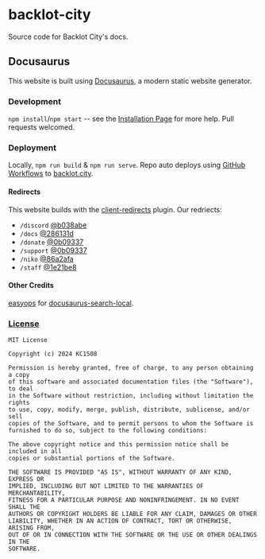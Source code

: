 # backlot-city
Source code for Backlot City's docs. 

## Docusaurus
This website is built using [Docusaurus](https://docusaurus.io/), a modern static website generator.

### Development
`npm install`/`npm start` -- see the [Installation Page](https://docusaurus.io/docs/installation) for more help. Pull requests welcomed.

### Deployment
Locally, `npm run build` & `npm run serve`. Repo auto deploys using [GitHub Workflows](.github/workflows/deploy.yml) to [backlot.city](https://backlot.city/).

#### Redirects
This website builds with the [client-redirects](https://docusaurus.io/docs/api/plugins/@docusaurus/plugin-client-redirects) plugin. Our redriects:
- `/discord` [@b038abe](https://github.com/kchaney1508/backlot.city/commit/b038abedb1888b61329be2891bcef6ab1073f262)
- `/docs` [@286131d](https://github.com/kchaney1508/backlot.city/commit/286131d0faa35ab3ab85a31edb0c4b5cf641c1f4)
- `/donate` [@0b09337](https://github.com/kchaney1508/backlot.city/commit/0b093374565f059b23d13a86295e4ca48c02138f)
- `/support` [@0b09337](https://github.com/kchaney1508/backlot.city/commit/0b093374565f059b23d13a86295e4ca48c02138f)
- `/niko` [@86a2afa](https://github.com/kchaney1508/backlot.city/commit/86a2afa0c4fdb8d95482436b309581e9809a60a2)
- `/staff` [@1e21be8](https://github.com/kchaney1508/backlot.city/commit/1e21be8425feb8fcb0a7a87156bacb1c1896eb3b)

#### Other Credits
[easyops](https://github.com/easyops-cn) for [docusaurus-search-local](https://github.com/easyops-cn/docusaurus-search-local).

### [License](./LICENSE)
    MIT License
    
    Copyright (c) 2024 KC1508
    
    Permission is hereby granted, free of charge, to any person obtaining a copy
    of this software and associated documentation files (the "Software"), to deal
    in the Software without restriction, including without limitation the rights
    to use, copy, modify, merge, publish, distribute, sublicense, and/or sell
    copies of the Software, and to permit persons to whom the Software is
    furnished to do so, subject to the following conditions:
    
    The above copyright notice and this permission notice shall be included in all
    copies or substantial portions of the Software.
    
    THE SOFTWARE IS PROVIDED "AS IS", WITHOUT WARRANTY OF ANY KIND, EXPRESS OR
    IMPLIED, INCLUDING BUT NOT LIMITED TO THE WARRANTIES OF MERCHANTABILITY,
    FITNESS FOR A PARTICULAR PURPOSE AND NONINFRINGEMENT. IN NO EVENT SHALL THE
    AUTHORS OR COPYRIGHT HOLDERS BE LIABLE FOR ANY CLAIM, DAMAGES OR OTHER
    LIABILITY, WHETHER IN AN ACTION OF CONTRACT, TORT OR OTHERWISE, ARISING FROM,
    OUT OF OR IN CONNECTION WITH THE SOFTWARE OR THE USE OR OTHER DEALINGS IN THE
    SOFTWARE.
